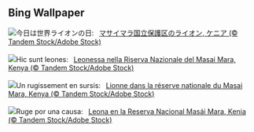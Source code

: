 ## Bing Wallpaper
![](https://www.bing.com/th?id=OHR.LionessKenya_JA-JP1487330341_UHD.jpg&w=1000)今日は世界ライオンの日:&nbsp;&ensp;[マサイマラ国立保護区のライオン, ケニア (© Tandem Stock/Adobe Stock)](https://www.bing.com/th?id=OHR.LionessKenya_JA-JP1487330341_UHD.jpg)
<br><br/>
![](https://www.bing.com/th?id=OHR.LionessKenya_IT-IT2680402991_UHD.jpg&w=1000)Hic sunt leones:&nbsp;&ensp;[Leonessa nella Riserva Nazionale del Masai Mara, Kenya (© Tandem Stock/Adobe Stock)](https://www.bing.com/th?id=OHR.LionessKenya_IT-IT2680402991_UHD.jpg)
<br><br/>
![](https://www.bing.com/th?id=OHR.LionessKenya_FR-FR4950254472_UHD.jpg&w=1000)Un rugissement en sursis:&nbsp;&ensp;[Lionne dans la réserve nationale du Masai Mara, Kenya (© Tandem Stock/Adobe Stock)](https://www.bing.com/th?id=OHR.LionessKenya_FR-FR4950254472_UHD.jpg)
<br><br/>
![](https://www.bing.com/th?id=OHR.LionessKenya_ES-ES3481015675_UHD.jpg&w=1000)Ruge por una causa:&nbsp;&ensp;[Leona en la Reserva Nacional Masái Mara, Kenia (© Tandem Stock/Adobe Stock)](https://www.bing.com/th?id=OHR.LionessKenya_ES-ES3481015675_UHD.jpg)
<br><br/>
